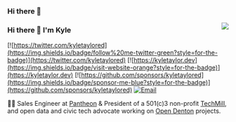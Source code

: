 ### Hi there 👋

<img align='right' src="https://github-readme-stats.vercel.app/api?username=kyletaylored&show_icons=true&theme=synthwave">

### Hi there 👋  I'm Kyle

[![https://twitter.com/kyletaylored](https://img.shields.io/badge/follow%20me-twitter-green?style=for-the-badge)](https://twitter.com/kyletaylored)
[![https://kyletaylor.dev](https://img.shields.io/badge/visit-website-orange?style=for-the-badge)](https://kyletaylor.dev)
[![https://github.com/sponsors/kyletaylored](https://img.shields.io/badge/sponsor-me-blue?style=for-the-badge)](https://github.com/sponsors/kyletaylored)
[![Email](https://img.shields.io/static/v1?label=email&message=me&color=red&logo=gmail&style=for-the-badge&logoColor=white)](mailto:kyletaylored@gmail.com)

👨‍💻 Sales Engineer at [Pantheon](https://pantheon.io/) & President of a 501(c)3 non-profit [TechMill](https://techmill.co/), and open data and civic tech advocate working on [Open Denton](https://github.com/opendenton) projects.

<!--
**kyletaylored/kyletaylored** is a ✨ _special_ ✨ repository because its `README.md` (this file) appears on your GitHub profile.

Here are some ideas to get you started:

- 🔭 I’m currently working on ...
- 🌱 I’m currently learning ...
- 👯 I’m looking to collaborate on ...
- 🤔 I’m looking for help with ...
- 💬 Ask me about ...
- 📫 How to reach me: ...
- 😄 Pronouns: ...
- ⚡ Fun fact: ...
-->
